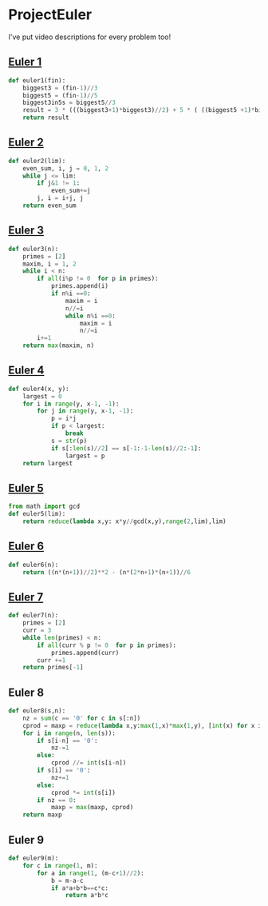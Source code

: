 # ProjectEuler

I've put video descriptions for every problem too!

## [Euler 1](https://www.youtube.com/watch?v=itbnUmNY2Y4)
```python
def euler1(fin):
    biggest3 = (fin-1)//3
    biggest5 = (fin-1)//5
    biggest3in5s = biggest5//3
    result = 3 * (((biggest3+1)*biggest3)//2) + 5 * ( ((biggest5 +1)*biggest5)//2 - 3 * (biggest3in5s * (biggest3in5s+1)//2))
    return result
```


## [Euler 2](https://youtu.be/LgQKStFcPC4)

```python
def euler2(lim):
    even_sum, i, j = 0, 1, 2
    while j <= lim:
        if j&1 != 1:
            even_sum+=j
        j, i = i+j, j
    return even_sum
```

## [Euler 3](https://youtu.be/w3FNOlsoFlM)

```python 
def euler3(n):
    primes = [2]
    maxim, i = 1, 2
    while i < n:
        if all(i%p != 0  for p in primes):
            primes.append(i)
            if n%i ==0:
                maxim = i
                n//=i
                while n%i ==0:
                    maxim = i
                    n//=i
        i+=1
    return max(maxim, n)
```

## [Euler 4](https://youtu.be/xzM1Hbn6kno)
```python
def euler4(x, y):
    largest = 0
    for i in range(y, x-1, -1):
        for j in range(y, x-1, -1):
            p = i*j
            if p < largest:
                break
            s = str(p)
            if s[:len(s)//2] == s[-1:-1-len(s)//2:-1]:
                largest = p
    return largest
```



## [Euler 5](https://www.youtube.com/watch?v=MlucEbNI2jk)
```python
from math import gcd
def euler5(lim):
    return reduce(lambda x,y: x*y//gcd(x,y),range(2,lim),lim)
```

## [Euler 6](https://youtu.be/542cBTbxrsI)
```python
def euler6(n):
    return ((n*(n+1))//2)**2 - (n*(2*n+1)*(n+1))//6
```

## [Euler 7](https://youtu.be/FheegdrweTA)
```python
def euler7(n):
    primes = [2]
    curr = 3
    while len(primes) < n:
        if all(curr % p != 0  for p in primes):
            primes.append(curr)            
        curr +=1
    return primes[-1]
```

## Euler 8
```python
def euler8(s,n):
    nz = sum(c == '0' for c in s[:n])
    cprod = maxp = reduce(lambda x,y:max(1,x)*max(1,y), [int(x) for x in s[:n]] , 1)
    for i in range(n, len(s)):
        if s[i-n] == '0':
            nz-=1
        else:
            cprod //= int(s[i-n])
        if s[i] == '0':
            nz+=1
        else:
            cprod *= int(s[i])
        if nz == 0:
            maxp = max(maxp, cprod)
    return maxp
```
## Euler 9
```python
def euler9(m):
    for c in range(1, m):
        for a in range(1, (m-c+1)//2):
            b = m-a-c
            if a*a+b*b==c*c:
                return a*b*c
```
